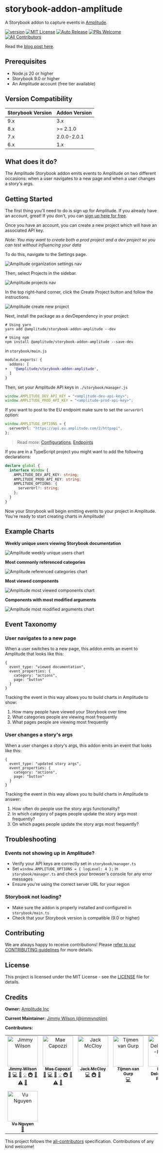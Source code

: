 # storybook-addon-amplitude

A Storybook addon to capture events in [Amplitude](https://amplitude.com/).

[![version][version-badge]][package] [![MIT License][license-badge]][license] [![Auto Release][auto-badge]][auto] [![PRs Welcome][prs-badge]][issues] [![All Contributors](https://img.shields.io/badge/all_contributors-6-green.svg?style=flat)](#contributors)

Read the [blog post here](https://amplitude.engineering/product-analytics-for-storybook-introducing-the-amplitude-storybook-add-on-e8857fb8168a).

## Prerequisites

- Node.js 20 or higher
- Storybook 9.0 or higher
- An Amplitude account (free tier available)

## Version Compatibility

| Storybook Version | Addon Version |
| ----------------- | ------------- |
| 9.x               | 3.x           |
| 8.x               | >= 2.1.0      |
| 7.x               | 2.0.0-2.0.1   |
| 6.x               | 1.x           |

## What does it do?

The Amplitude Storybook addon emits events to Amplitude on two different occasions: when a user navigates to a new page and when a user changes a story's args.

## Getting Started

The first thing you'll need to do is sign up for Amplitude. If you already have an account, great! If you don't, you can [sign up here for free](https://amplitude.com/get-started).

Once you have an account, you can create a new project which will have an associated API key.

_Note: You may want to create both a prod project and a dev project so you can test without influencing your data_

To do this, navigate to the Settings page.

![Amplitude organization settings nav](docs/screenshots/org-settings.png)

Then, select Projects in the sidebar.

![Amplitude projects nav](docs/screenshots/projects-nav.png)

In the top right-hand corner, click the Create Project button and follow the instructions.

![Amplitude create new project](docs/screenshots/new-project.png)

Next, install the package as a devDependency in your project:

```console
# Using yarn
yarn add @amplitude/storybook-addon-amplitude --dev

# Using npm
npm install @amplitude/storybook-addon-amplitude --save-dev
```

in `storybook/main.js`

```diff
module.exports: {
  addons: [
+   '@amplitude/storybook-addon-amplitude',
  ]
}
```

Then, set your Amplitude API keys in `./storybook/manager.js`

```ts
window.AMPLITUDE_DEV_API_KEY = "<amplitude-dev-api-key>";
window.AMPLITUDE_PROD_API_KEY = "<amplitude-prod-api-key>";
```

If you want to post to the EU endpoint make sure to set the `serverUrl` option:

```ts
window.AMPLITUDE_OPTIONS = {
  serverUrl: "https://api.eu.amplitude.com/2/httpapi",
};
```

> Read more: [Configurations](https://amplitude.com/docs/sdks/analytics/browser/browser-sdk-2#configure-the-sdk), [Endpoints](https://www.docs.developers.amplitude.com/analytics/apis/http-v2-api/#endpoints)

If you are in a TypeScript project you might want to add the following declarations:

```ts
declare global {
  interface Window {
    AMPLITUDE_DEV_API_KEY: string;
    AMPLITUDE_PROD_API_KEY: string;
    AMPLITUDE_OPTIONS: {
      serverUrl?: string;
    };
  }
}
```

Now your Storybook will begin emitting events to your project in Amplitude. You're ready to start creating charts in Amplitude!

## Example Charts

**Weekly unique users viewing Storybook documentation**

![Amplitude weekly unique users chart](docs/screenshots/weekly-uniques.png)

**Most commonly referenced categories**

![Amplitude referenced categories chart](docs/screenshots/referenced-categories.png)

**Most viewed components**

![Amplitude most viewed components chart](docs/screenshots/viewed-components.png)

**Components with most modified arguments**

![Amplitude most modified arguments chart](docs/screenshots/modified-args.png)

## Event Taxonomy

### User navigates to a new page

When a user switches to a new page, this addon emits an event to Amplitude that looks like this:

```
{
  event_type: "viewed documentation",
  event_properties: {
    category: "actions",
    page: "button"
  }
}
```

Tracking the event in this way allows you to build charts in Amplitude to show:

1. How many people have viewed your Storybook over time
2. What categories people are viewing most frequently
3. What pages people are viewing most frequently

### User changes a story's args

When a user changes a story's args, this addon emits an event that looks like this:

```
{
  event_type: "updated story args",
  event_properties: {
    category: "actions",
    page: "button"
  }
}
```

Tracking the event in this way allows you to build charts in Amplitude to answer:

1. How often do people use the story args functionality?
2. In which category of pages people update the story args most frequently?
3. On which pages people update the story args most frequently?

## Troubleshooting

### Events not showing up in Amplitude?

- Verify your API keys are correctly set in `storybook/manager.ts`
- Set `window.AMPLITUDE_OPTIONS = { logLevel: 4 };` in `storybook/manager.ts` and check your browser's console for any error messages
- Ensure you're using the correct server URL for your region

### Storybook not loading?

- Make sure the addon is properly installed and configured in `storybook/main.ts`
- Check that your Storybook version is compatible (9.0 or higher)

## Contributing

We are always happy to receive contributions! Please [refer to our CONTRIBUTING guidelines](CONTRIBUTING) for more details.

## License

This project is licensed under the MIT License - see the [LICENSE](LICENSE) file for details.

## Credits

**Owner:** [Amplitude Inc](https://github.com/amplitude)

**Current Maintainer:** [Jimmy Wilson (@jimmynotjim)](https://github.com/jimmynotjim)

**Contributors:**

<!-- ALL-CONTRIBUTORS-LIST:START - Do not remove or modify this section -->
<!-- prettier-ignore-start -->
<!-- markdownlint-disable -->
<table>
  <tbody>
    <tr>
      <td align="center" valign="top" width="14.28%"><a href="https://github.com/jimmynotjim"><img src="https://avatars.githubusercontent.com/u/1280430?v=4?s=100" width="100px;" alt="Jimmy Wilson"/><br /><sub><b>Jimmy Wilson</b></sub></a><br /><a href="https://github.com/jimmynotjim/@amplitude/storybook-addon-amplitude/issues?q=author%3Ajimmynotjim" title="Bug reports">🐛</a> <a href="https://github.com/jimmynotjim/@amplitude/storybook-addon-amplitude/commits?author=jimmynotjim" title="Code">💻</a> <a href="https://github.com/jimmynotjim/@amplitude/storybook-addon-amplitude/commits?author=jimmynotjim" title="Documentation">📖</a> <a href="#example-jimmynotjim" title="Examples">💡</a> <a href="#infra-jimmynotjim" title="Infrastructure (Hosting, Build-Tools, etc)">🚇</a> <a href="https://github.com/jimmynotjim/@amplitude/storybook-addon-amplitude/pulls?q=is%3Apr+reviewed-by%3Ajimmynotjim" title="Reviewed Pull Requests">👀</a> <a href="https://github.com/jimmynotjim/@amplitude/storybook-addon-amplitude/commits?author=jimmynotjim" title="Tests">⚠️</a> <a href="#tool-jimmynotjim" title="Tools">🔧</a></td>
      <td align="center" valign="top" width="14.28%"><a href="https://github.com/maecapozzi"><img src="https://avatars.githubusercontent.com/u/11462208?v=4?s=100" width="100px;" alt="Mae Capozzi"/><br /><sub><b>Mae Capozzi</b></sub></a><br /><a href="https://github.com/jimmynotjim/@amplitude/storybook-addon-amplitude/issues?q=author%3Amaecapozzi" title="Bug reports">🐛</a> <a href="https://github.com/jimmynotjim/@amplitude/storybook-addon-amplitude/commits?author=maecapozzi" title="Code">💻</a> <a href="https://github.com/jimmynotjim/@amplitude/storybook-addon-amplitude/commits?author=maecapozzi" title="Documentation">📖</a> <a href="#example-maecapozzi" title="Examples">💡</a> <a href="#infra-maecapozzi" title="Infrastructure (Hosting, Build-Tools, etc)">🚇</a> <a href="https://github.com/jimmynotjim/@amplitude/storybook-addon-amplitude/pulls?q=is%3Apr+reviewed-by%3Amaecapozzi" title="Reviewed Pull Requests">👀</a> <a href="https://github.com/jimmynotjim/@amplitude/storybook-addon-amplitude/commits?author=maecapozzi" title="Tests">⚠️</a> <a href="#tool-maecapozzi" title="Tools">🔧</a></td>
      <td align="center" valign="top" width="14.28%"><a href="https://github.com/jackmccloy"><img src="https://avatars.githubusercontent.com/u/7756138?v=4?s=100" width="100px;" alt="Jack McCloy"/><br /><sub><b>Jack McCloy</b></sub></a><br /><a href="https://github.com/jimmynotjim/@amplitude/storybook-addon-amplitude/commits?author=jackmccloy" title="Code">💻</a> <a href="#infra-jackmccloy" title="Infrastructure (Hosting, Build-Tools, etc)">🚇</a> <a href="https://github.com/jimmynotjim/@amplitude/storybook-addon-amplitude/pulls?q=is%3Apr+reviewed-by%3Ajackmccloy" title="Reviewed Pull Requests">👀</a></td>
      <td align="center" valign="top" width="14.28%"><a href="https://github.com/tijmenvangurp"><img src="https://avatars.githubusercontent.com/u/9990026?v=4?s=100" width="100px;" alt="Tijmen van Gurp"/><br /><sub><b>Tijmen van Gurp</b></sub></a><br /><a href="https://github.com/jimmynotjim/@amplitude/storybook-addon-amplitude/commits?author=tijmenvangurp" title="Code">💻</a></td>
      <td align="center" valign="top" width="14.28%"><a href="https://github.com/kaelig"><img src="https://avatars.githubusercontent.com/u/85783?v=4?s=100" width="100px;" alt="Kaelig Deloumeau-Prigent"/><br /><sub><b>Kaelig Deloumeau-Prigent</b></sub></a><br /><a href="https://github.com/jimmynotjim/@amplitude/storybook-addon-amplitude/commits?author=kaelig" title="Code">💻</a></td>
      <td align="center" valign="top" width="14.28%"><a href="https://github.com/smitev"><img src="https://avatars.githubusercontent.com/u/1855067?v=4?s=100" width="100px;" alt="Slave Mitev"/><br /><sub><b>Slave Mitev</b></sub></a><br /><a href="https://github.com/jimmynotjim/@amplitude/storybook-addon-amplitude/commits?author=smitev" title="Code">💻</a></td>
      <td align="center" valign="top" width="14.28%"><a href="https://github.com/bsoe003"><img src="https://avatars.githubusercontent.com/u/6354477?v=4?s=100" width="100px;" alt="Brian Soe"/><br /><sub><b>Brian Soe</b></sub></a><br /><a href="https://github.com/jimmynotjim/@amplitude/storybook-addon-amplitude/pulls?q=is%3Apr+reviewed-by%3Absoe003" title="Reviewed Pull Requests">👀</a></td>
    </tr>
    <tr>
      <td align="center" valign="top" width="14.28%"><a href="https://github.com/vuamp"><img src="https://avatars.githubusercontent.com/u/111805785?v=4?s=100" width="100px;" alt="Vu Nguyen"/><br /><sub><b>Vu Nguyen</b></sub></a><br /><a href="https://github.com/jimmynotjim/@amplitude/storybook-addon-amplitude/pulls?q=is%3Apr+reviewed-by%3Avuamp" title="Reviewed Pull Requests">👀</a></td>
    </tr>
  </tbody>
</table>

<!-- markdownlint-restore -->
<!-- prettier-ignore-end -->

<!-- ALL-CONTRIBUTORS-LIST:END -->

This project follows the [all-contributors](https://github.com/all-contributors/all-contributors) specification. Contributions of any kind welcome!

[package]: https://www.npmjs.com/package/@amplitude/storybook-addon-amplitude
[version-badge]: https://img.shields.io/npm/v/@amplitude/storybook-addon-amplitude.svg?style=flat
[license-badge]: https://img.shields.io/badge/license-MIT-blue.svg?style=flat
[license]: https://github.com/amplitude/storybook-addon-amplitude/blob/main/LICENSE
[prs-badge]: https://img.shields.io/badge/PRs-welcome-brightgreen.svg?style=flat
[issues]: https://github.com/amplitude/storybook-addon-amplitude/issues?q=archived:false+is:issue+is:open+sort:updated-desc+label%3A%22help%20wanted%22%2C%22good%20first%20issue%22
[auto-badge]: https://img.shields.io/badge/release-auto.svg?colorA=888888&colorB=9B065A&label=auto
[auto]: https://github.com/intuit/auto
